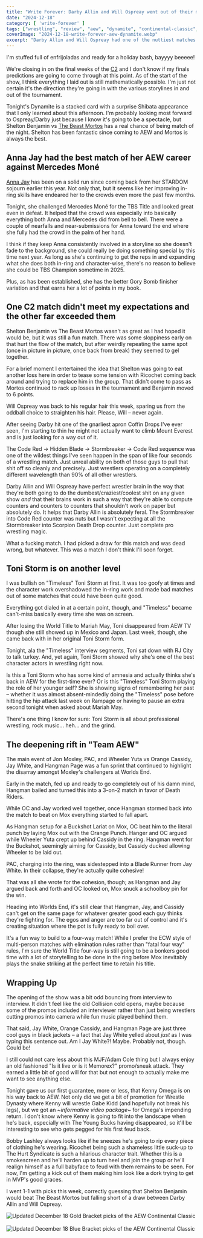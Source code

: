 ```yaml
---
title: "Write Forever: Darby Allin and Will Ospreay went out of their minds on AEW Dynamite for December 18"
date: "2024-12-18"
category: [ 'write-forever' ]
tags: ["wrestling", "review", "aew", "dynamite", "continental-classic", "continental-classic-2024"]
coverImage: "2024-12-18-write-forever-aew-dynamite.webp"
excerpt: "Darby Allin and Will Ospreay had one of the nuttiest matches I can remember seeing on regular TV this week and I can't stop thinking about it."
---
```


I'm stuffed full of enfrijoladas and ready for a holiday bash, bayyyy beeeee!

We're closing in on the final weeks of the [C2](/posts/2023-12-31-5-reasons-why-aew-continental-classic) and I don't know if my finals predictions are going to come through at this point. As of the start of the show, I think everything I laid out is still mathematically possible. I'm just not certain it's the direction they're going in with the various storylines in and out of the tournament.

Tonight's Dynamite is a stacked card with a surprise Shibata appearance that I only learned about this afternoon. I'm probably looking most forward to Ospreay/Darby just because I know it's going to be a spectacle, but Shelton Benjamin vs [The Beast Mortos](/posts/2024-12-14-write-forever-aew-collision) has a real chance of being match of the night. Shelton has been fantastic since coming to AEW and Mortos is always the best.

## Anna Jay had the best match of her AEW career against Mercedes Moné

[Anna Jay](/posts/2024-12-04-write-forever-aew-dynamite) has been on a solid run since coming back from her STARDOM sojourn earlier this year. Not only that, but it seems like her improving in-ring skills have endeared her to the crowds even more the past few months.

Tonight, she challenged Mercedes Moné for the TBS Title and looked great even in defeat. It helped that the crowd was especially into basically everything both Anna and Mercedes did from bell to bell. There were a couple of nearfalls and near-submissions for Anna toward the end where she fully had the crowd in the palm of her hand.

I think if they keep Anna consistently involved in a storyline so she doesn't fade to the background, she could really be doing something special by this time next year. As long as she's continuing to get the reps in and expanding what she does both in-ring and character-wise, there's no reason to believe she could be TBS Champion sometime in 2025.

Plus, as has been established, she has the better Gory Bomb finisher variation and that earns her a lot of points in my book.

## One C2 match didn't meet my expectations and the other far exceeded them

Shelton Benjamin vs The Beast Mortos wasn't as great as I had hoped it would be, but it was still a fun match. There was some sloppiness early on that hurt the flow of the match, but after weirdly repeating the same spot (once in picture in picture, once back from break) they seemed to gel together.

For a brief moment I entertained the idea that Shelton was going to eat another loss here in order to tease some tension with Ricochet coming back around and trying to replace him in the group. That didn't come to pass as Mortos continued to rack up losses in the tournament and Benjamin moved to 6 points.

Will Ospreay was back to his regular hair this week, sparing us from the oddball choice to straighten his hair. Please, Will – never again.

After seeing Darby hit one of the gnarliest apron Coffin Drops I've ever seen, I'm starting to thin he might not actually want to climb Mount Everest and is just looking for a way out of it.

The Code Red -> Hidden Blade -> Stormbreaker -> Code Red sequence was one of the wildest things I've seen happen in the span of like four seconds of a wrestling match. Just unreal ability on both of those guys to pull that shit off so cleanly and precisely. Just wrestlers operating on a completely different wavelength than 90% of all other wrestlers.

Darby Allin and Will Ospreay have perfect wrestler brain in the way that they're both going to do the dumbest/craziest/coolest shit on any given show _and_ that their brains work in such a way that they're able to compute counters and counters to counters that shouldn't work on paper but absolutely do. It helps that Darby Allin is absolutely feral. The Stormbreaker into Code Red counter was nuts but I wasn't expecting at all the Stormbreaker into Scorpion Death Drop counter. Just complete pro wrestling magic. 

What a fucking match. I had picked a draw for this match and was dead wrong, but whatever. This was a match I don't think I'll soon forget.

## Toni Storm is on another level

I was bullish on "Timeless" Toni Storm at first. It was too goofy at times and the character work overshadowed the in-ring work and made bad matches out of some matches that could have been quite good.

Everything got dialed in at a certain point, though, and "Timeless" became can't-miss basically every time she was on screen.

After losing the World Title to Mariah May, Toni disappeared from AEW TV though she still showed up in Mexico and Japan. Last week, though, she came back with in her original Toni Storm form.

Tonight, ala the "Timeless" interview segments, Toni sat down with RJ City to talk turkey. And, yet again, Toni Storm showed why she's one of the best character actors in wrestling right now.

Is this a Toni Storm who has some kind of amnesia and actually thinks she's back in AEW for the first-time ever? Or is this "Timeless" Toni Storm playing the role of her younger self? She is showing signs of remembering her past – whether it was almost absent-mindedly doing the "Timeless" pose before hitting the hip attack last week on Rampage or having to pause an extra second tonight when asked about Mariah May.

There's one thing I know for sure: Toni Storm is all about professional wrestling, rock music... heh... and the grind.

## The deepening rift in "Team AEW"

The main event of Jon Moxley, PAC, and Wheeler Yuta vs Orange Cassidy, Jay White, and Hangman Page was a fun sprint that continued to highlight the disarray amongst Moxley's challengers at Worlds End.

Early in the match, fed up and ready to go completely out of his damn mind, Hangman bailed and turned this into a 3-on-2 match in favor of Death Riders.

While OC and Jay worked well together, once Hangman stormed back into the match to beat on Mox everything started to fall apart.

As Hangman setup for a Buckshot Lariat on Mox, OC beat him to the literal punch by laying Mox out with the Orange Punch. Hanger and OC argued while Wheeler Yuta crept up behind Cassidy in the ring. Hangman went for the Buckshot, seemingly aiming for Cassidy, but Cassidy ducked allowing Wheeler to be laid out.

PAC, charging into the ring, was sidestepped into a Blade Runner from Jay White. In their collapse, they're actually quite cohesive!

That was all she wrote for the cohesion, though; as Hangman and Jay argued back and forth and OC looked on, Mox snuck a schoolboy pin for the win.

Heading into Worlds End, it's still clear that Hangman, Jay, and Cassidy can't get on the same page for whatever greater good each guy thinks they're fighting for. The egos and anger are too far out of control and it's creating situation where the pot is fully ready to boil over.

It's a fun way to build to a four-way match! While I prefer the ECW style of multi-person matches with elimination rules rather than "fatal four way" rules, I'm sure the World Title four-way is still going to be a bonkers good time with a lot of storytelling to be done in the ring before Mox inevitably plays the snake striking at the perfect time to retain his title.

## Wrapping Up

The opening of the show was a bit odd bouncing from interview to interview. It didn't feel like the old Collision cold opens, maybe because some of the promos included an interviewer rather than just being wrestlers cutting promos into camera while fun music played behind them.

That said, Jay White, Orange Cassidy, and Hangman Page are just three cool guys in black jackets – a fact that Jay White yelled about _just_ as I was typing this sentence out. Am I Jay White?! Maybe. Probably not, though. Could be!

I still could not care less about this MJF/Adam Cole thing but I always enjoy an old fashioned "Is it live or is it Memorex?" promo/sneak attack. They earned a little bit of good will for that but not enough to actually make me want to see anything else.

Tonight gave us our first guarantee, more or less, that Kenny Omega is on his way back to AEW. Not only did we get a bit of promotion for Wrestle Dynasty where Kenny will wrestle Gabe Kidd (and hopefully not break his legs), but we got an _~informative video package~_ for Omega's impending return. I don't know where Kenny is going to fit into the landscape when he's back, especially with The Young Bucks having disappeared, so it'll be interesting to see who gets pegged for his first feud back.

Bobby Lashley always looks like if he sneezes he's going to rip every piece of clothing he's wearing. Ricochet being such a shameless little suck-up to The Hurt Syndicate is such a hilarious character trait. Whether this is a smokescreen and he'll harden up to turn heel and join the group or he'll realign himself as a full babyface to feud with them remains to be seen. For now, I'm getting a kick out of them making him look like a dork trying to get in MVP's good graces.

I went 1-1 with picks this week, correctly guessing that Shelton Benjamin would beat The Beast Mortos but falling short of a draw between Darby Allin and Will Ospreay.

<img src="/images/c2-gold-12-18.webp" alt="Updated December 18 Gold Bracket picks of the AEW Continental Classic" className="align-center-image">
&nbsp;
<img src="/images/c2-blue-12-18.webp" alt="Updated December 18 Blue Bracket picks of the AEW Continental Classic" className="align-center-image">